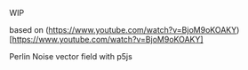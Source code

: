 WIP

based on (https://www.youtube.com/watch?v=BjoM9oKOAKY)[https://www.youtube.com/watch?v=BjoM9oKOAKY]

Perlin Noise vector field with p5js